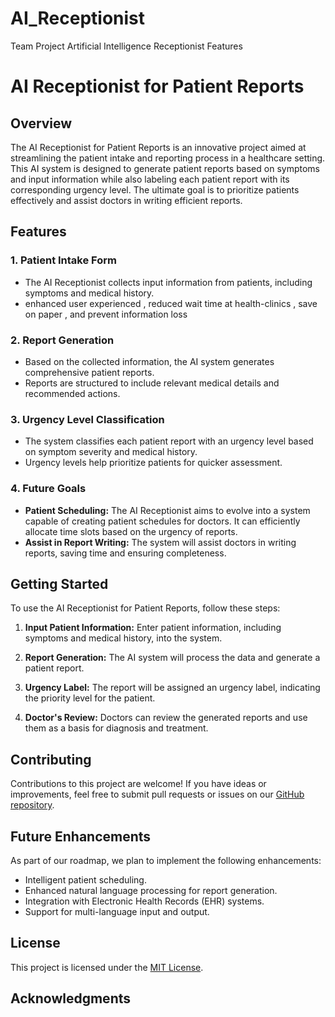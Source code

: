 # AI_Receptionist
Team Project Artificial Intelligence Receptionist
Features
# AI Receptionist for Patient Reports

## Overview

The AI Receptionist for Patient Reports is an innovative project aimed at streamlining the patient intake and reporting process in a healthcare setting. This AI system is designed to generate patient reports based on symptoms and input information while also labeling each patient report with its corresponding urgency level. The ultimate goal is to prioritize patients effectively and assist doctors in writing efficient reports.

## Features

### 1. Patient Intake Form
- The AI Receptionist collects input information from patients, including symptoms and medical history.
- enhanced user experienced , reduced wait time at health-clinics , save on paper , and prevent information loss

### 2. Report Generation
- Based on the collected information, the AI system generates comprehensive patient reports.
- Reports are structured to include relevant medical details and recommended actions.

### 3. Urgency Level Classification
- The system classifies each patient report with an urgency level based on symptom severity and medical history.
- Urgency levels help prioritize patients for quicker assessment.

### 4. Future Goals
- **Patient Scheduling:** The AI Receptionist aims to evolve into a system capable of creating patient schedules for doctors. It can efficiently allocate time slots based on the urgency of reports.
- **Assist in Report Writing:** The system will assist doctors in writing reports, saving time and ensuring completeness.

## Getting Started

To use the AI Receptionist for Patient Reports, follow these steps:

1. **Input Patient Information:** Enter patient information, including symptoms and medical history, into the system.

2. **Report Generation:** The AI system will process the data and generate a patient report.

3. **Urgency Label:** The report will be assigned an urgency label, indicating the priority level for the patient.

4. **Doctor's Review:** Doctors can review the generated reports and use them as a basis for diagnosis and treatment.

## Contributing

Contributions to this project are welcome! If you have ideas or improvements, feel free to submit pull requests or issues on our [GitHub repository](https://github.com/your-repository-link).

## Future Enhancements

As part of our roadmap, we plan to implement the following enhancements:

- Intelligent patient scheduling.
- Enhanced natural language processing for report generation.
- Integration with Electronic Health Records (EHR) systems.
- Support for multi-language input and output.

## License

This project is licensed under the [MIT License](LICENSE).

## Acknowledgments